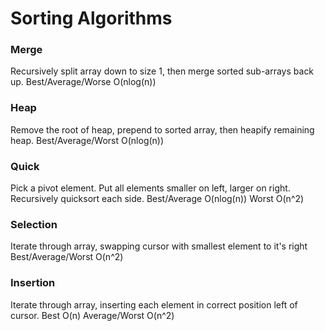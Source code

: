 # Sorting Algorithms

### Merge
Recursively split array down to size 1, then merge sorted sub-arrays back up.
Best/Average/Worse O(nlog(n))

### Heap
Remove the root of heap, prepend to sorted array, then heapify remaining heap.
Best/Average/Worst O(nlog(n))

### Quick
Pick a pivot element. Put all elements smaller on left, larger on right. Recursively quicksort each side.
Best/Average O(nlog(n)) Worst O(n^2)

### Selection
Iterate through array, swapping cursor with smallest element to it's right
Best/Average/Worst O(n^2)

### Insertion
Iterate through array, inserting each element in correct position left of cursor.
Best O(n) Average/Worst O(n^2)

